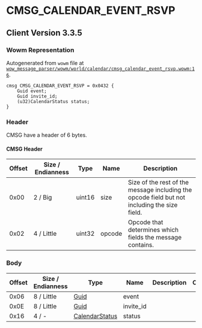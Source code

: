 # CMSG_CALENDAR_EVENT_RSVP

## Client Version 3.3.5

### Wowm Representation

Autogenerated from `wowm` file at [`wow_message_parser/wowm/world/calendar/cmsg_calendar_event_rsvp.wowm:16`](https://github.com/gtker/wow_messages/tree/main/wow_message_parser/wowm/world/calendar/cmsg_calendar_event_rsvp.wowm#L16).
```rust,ignore
cmsg CMSG_CALENDAR_EVENT_RSVP = 0x0432 {
    Guid event;
    Guid invite_id;
    (u32)CalendarStatus status;
}
```
### Header

CMSG have a header of 6 bytes.

#### CMSG Header

| Offset | Size / Endianness | Type   | Name   | Description |
| ------ | ----------------- | ------ | ------ | ----------- |
| 0x00   | 2 / Big           | uint16 | size   | Size of the rest of the message including the opcode field but not including the size field.|
| 0x02   | 4 / Little        | uint32 | opcode | Opcode that determines which fields the message contains.|

### Body

| Offset | Size / Endianness | Type | Name | Description | Comment |
| ------ | ----------------- | ---- | ---- | ----------- | ------- |
| 0x06 | 8 / Little | [Guid](../types/packed-guid.md) | event |  |  |
| 0x0E | 8 / Little | [Guid](../types/packed-guid.md) | invite_id |  |  |
| 0x16 | 4 / - | [CalendarStatus](calendarstatus.md) | status |  |  |

